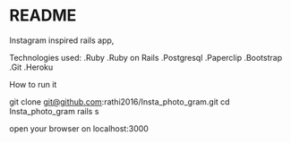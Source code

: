 # README

Instagram inspired rails app,

Technologies used:
.Ruby
.Ruby on Rails
.Postgresql
.Paperclip
.Bootstrap
.Git
.Heroku

How to run it

git clone git@github.com:rathi2016/Insta_photo_gram.git
cd Insta_photo_gram
rails s

open your browser on localhost:3000
